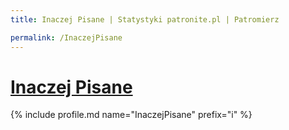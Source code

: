 ```yaml
---
title: Inaczej Pisane | Statystyki patronite.pl | Patromierz

permalink: /InaczejPisane
---
```


# [Inaczej Pisane](https://patronite.pl/InaczejPisane)

{% include profile.md name="InaczejPisane" prefix="i" %}
